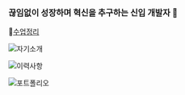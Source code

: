 ### 끊임없이 성장하며 혁신을 추구하는 신입 개발자 👋

🌱[수업정리](https://intelligent-mulberry-bed.notion.site/Coding-7bb6ee646d344b2e8fd066fa12feedbf?pvs=4)

![자기소개](https://github.com/silver159/silver159/assets/125272016/c5315286-3564-48e9-91df-d864b7960c8c)

![이력사항](https://github.com/silver159/silver159/assets/125272016/d5fc3880-f021-44e9-a67f-6a630b197bc9)

![포트폴리오](https://github.com/silver159/silver159/assets/125272016/2951c2c2-0e27-4f5f-938d-6cc29d74ae0e)


<!--
**silver159/silver159** is a ✨ _special_ ✨ repository because its `README.md` (this file) appears on your GitHub profile.

Here are some ideas to get you started:

- 🔭 I’m currently working on ...
- 🌱 I’m currently learning ...
- 👯 I’m looking to collaborate on ...
- 🤔 I’m looking for help with ...
- 💬 Ask me about ...
- 📫 How to reach me: ...
- 😄 Pronouns: ...
- ⚡ Fun fact: ...
-->
